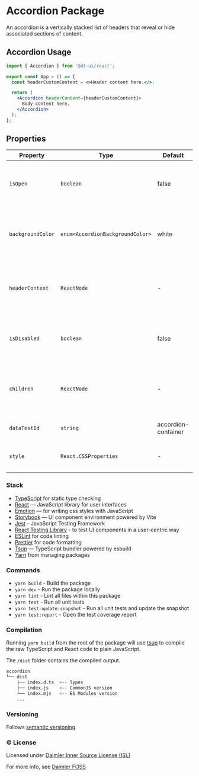 # Accordion Package

An accordion is a vertically stacked list of headers that reveal or hide associated sections of content.

## Accordion Usage

```jsx
import { Accordion } from '@dt-ui/react';

export const App = () => {
  const headerCustomContent = <>Header content here.</>;

  return (
    <Accordion headerContent={headerCustomContent}>
      Body content here.
    </Accordion>
  );
};
```

## Properties

| Property          | Type                             | Default             | Description                                                     |
| ----------------- | -------------------------------- | ------------------- | --------------------------------------------------------------- |
| `isOpen`          | `boolean`                        | false               | Boolean value to define if the accordion is open or closed      |
| `backgroundColor` | `enum<AccordionBackgroundColor>` | white               | Sets the Accordion background color given the available options |
| `headerContent`   | `ReactNode`                      | -                   | Child component to be rendered on the accordion header          |
| `isDisabled`      | `boolean`                        | false               | Boolean value to define if the Accordion is disabled or not     |
| `children`        | `ReactNode`                      | -                   | Child component to be rendered on the accordion body            |
| `dataTestId`      | `string`                         | accordion-container | Accordion test identifier                                       |
| `style`           | `React.CSSProperties`            | -                   | Gives the Accordion CSS properties                              |

### Stack

- [TypeScript](https://www.typescriptlang.org/) for static type checking
- [React](https://reactjs.org/) — JavaScript library for user interfaces
- [Emotion](https://emotion.sh/docs/introduction) — for writing css styles with JavaScript
- [Storybook](https://storybook.js.org/) — UI component environment powered by Vite
- [Jest](https://jestjs.io/) - JavaScript Testing Framework
- [React Testing Library](https://testing-library.com/) - to test UI components in a user-centric way
- [ESLint](https://eslint.org/) for code linting
- [Prettier](https://prettier.io) for code formatting
- [Tsup](https://github.com/egoist/tsup) — TypeScript bundler powered by esbuild
- [Yarn](https://yarnpkg.com/) from managing packages

### Commands

- `yarn build` - Build the package
- `yarn dev` - Run the package locally
- `yarn lint` - Lint all files within this package
- `yarn test` - Run all unit tests
- `yarn test:update:snapshot` - Run all unit tests and update the snapshot
- `yarn test:report` - Open the test coverage report

### Compilation

Running `yarn build` from the root of the package will use [tsup](https://tsup.egoist.dev/) to compile the raw TypeScript and React code to plain JavaScript.

The `/dist` folder contains the compiled output.

```bash
accordion
└── dist
    ├── index.d.ts  <-- Types
    ├── index.js    <-- CommonJS version
    └── index.mjs   <-- ES Modules version
    ...
```

### Versioning

Follows [semantic versioning](https://semver.org/)

### &copy; License

Licensed under [Daimler Inner Source License (ISL)](LICENSE.md)

For more info, see [Daimler FOSS](https://git.t3.daimlertruck.com/tbf/daimler-inner-source-license)
